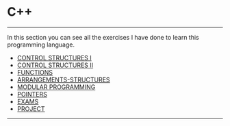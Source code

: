 # C++
<hr>
In this section you can see all the exercises I have done to learn this programming language.

- <a href="https://github.com/Kevin-Galarza77/Kevin-Galarza77.github.io/tree/C%2B%2B/1.-ESTRUCTURAS%20DE%20CONTROL%20I">CONTROL STRUCTURES I</a>
- <a href="https://github.com/Kevin-Galarza77/Kevin-Galarza77.github.io/tree/C%2B%2B/2.-ESTRUCTURAS%20DE%20CONTROL%20II">CONTROL STRUCTURES II</a>
- <a href="https://github.com/Kevin-Galarza77/Kevin-Galarza77.github.io/tree/C%2B%2B/3.-FUNCIONES">FUNCTIONS</a>
- <a href="https://github.com/Kevin-Galarza77/Kevin-Galarza77.github.io/tree/C%2B%2B/4.-ARREGLOS-ESTRUCTURAS">ARRANGEMENTS-STRUCTURES</a>
- <a href="https://github.com/Kevin-Galarza77/Kevin-Galarza77.github.io/tree/C%2B%2B/5.-PROGRAMACION%20MODULAR">MODULAR PROGRAMMING</a>
- <a href="https://github.com/Kevin-Galarza77/Kevin-Galarza77.github.io/tree/C%2B%2B/6.-PUNTEROS">POINTERS</a>
- <a href="https://github.com/Kevin-Galarza77/Kevin-Galarza77.github.io/tree/C%2B%2B/7.-EXAMENES">EXAMS</a>
- <a href="https://github.com/Kevin-Galarza77/Kevin-Galarza77.github.io/tree/C%2B%2B/8.-PROYECTO">PROJECT</a>

<hr>
